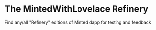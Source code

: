 # The MintedWithLovelace Refinery
Find any/all "Refinery" editions of Minted dapp for testing and feedback
